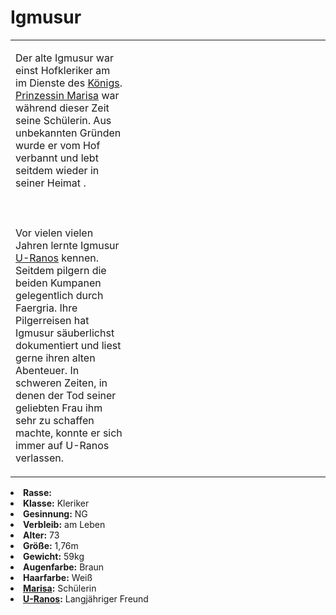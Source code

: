 # Igmusur

<primary-label ref="npc"/>

<secondary-label ref="faergria"/>

<secondary-label ref="thaugrien"/>

<secondary-label ref="justicia"/>

<table>
<tr><td>
<p>
Der alte Igmusur war einst Hofkleriker am <a href="Aegir.md" anchor="schloss-aegir"></a> im Dienste des
<a href="Gralnach.md">Königs</a>. <a href="Marisa.md">Prinzessin Marisa</a> war während dieser Zeit seine Schülerin.
Aus unbekannten Gründen wurde er vom Hof verbannt und lebt seitdem wieder in seiner Heimat
<a href="Duensberg.md"></a>.
<br></br><br></br>
Vor vielen vielen Jahren lernte Igmusur <a href="U-Ranos.md">U-Ranos</a> kennen. Seitdem pilgern die beiden Kumpanen
gelegentlich durch Faergria. Ihre Pilgerreisen hat Igmusur säuberlichst dokumentiert und liest gerne ihren alten
Abenteuer. In schweren Zeiten, in denen der Tod seiner geliebten Frau ihm sehr zu schaffen machte, konnte er sich
immer auf U-Ranos verlassen.
</p>

</td><td width="300">
<!-- Edit here -->
<img src="igmusur.png" alt="" />
</td></tr>
</table>

<procedure title="Allgemeine Informationen">
<list columns="2">
<li><b>Rasse:</b> <a href="Folks.md" anchor="menschen"></a></li>
<li><b>Klasse:</b> Kleriker</li>
<li><b>Gesinnung:</b> NG</li>
<li><b>Verbleib:</b> am Leben</li>
</list>
</procedure>

<procedure title="Aussehen">
<list columns="3">
<li><b>Alter:</b> 73</li>
<li><b>Größe:</b> 1,76m</li>
<li><b>Gewicht:</b> 59kg</li>
<li><b>Augenfarbe:</b> Braun</li>
<li><b>Haarfarbe:</b> Weiß</li>
</list>
</procedure>

<procedure title="Beziehungen">
<list columns="2">
<li><b><a href="Marisa.md">Marisa</a>:</b> Schülerin</li>
<li><b><a href="U-Ranos.md">U-Ranos</a>:</b> Langjähriger Freund</li>
</list>
</procedure>

<!--
## Notizen

- **Ziele:** 
- **Geheimnisse:** 
-->